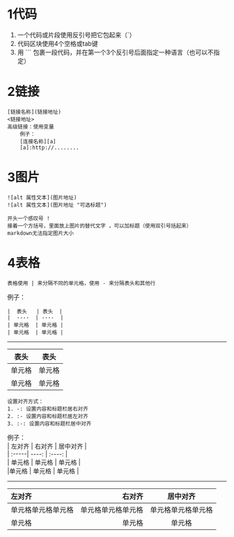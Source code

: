 1代码
===
1. 一个代码或片段使用反引号把它包起来（`）
2. 代码区块使用4个空格或tab键
3. 用 ``` 包裹一段代码，并在第一个3个反引号后面指定一种语言（也可以不指定）  

2链接
===
    [链接名称](链接地址)  
    <链接地址>
    高级链接：使用变量
        例子：
        [连接名称][a]  
        [a]:http://........

3图片
===
    ![alt 属性文本](图片地址)  
    ![alt 属性文本](图片地址 "可选标题")

    开头一个感叹号 !
    接着一个方括号，里面放上图片的替代文字 ，可以加标题（使用双引号括起来）
    markdown无法指定图片大小
    
4表格
===
    表格使用 | 来分隔不同的单元格，使用 - 来分隔表头和其他行  
    
例子： 

    |  表头   | 表头  |  
    |  ----  | ----  |  
    | 单元格  | 单元格 |  
    | 单元格  | 单元格 | 

---

|  表头   | 表头  |
|  ----  | ----  |
| 单元格  | 单元格 |
| 单元格  | 单元格 |

    设置对齐方式：
    1. -: 设置内容和标题栏居右对齐
    2. :- 设置内容和标题栏居左对齐
    3. :-: 设置内容和标题栏居中对齐
例子：  
    | 左对齐 | 右对齐 | 居中对齐 |  
    | :-----| ----: | :----: |  
    | 单元格 | 单元格 | 单元格 |  
    |单元格 | 单元格 | 单元格 |  

---

| 左对齐 | 右对齐 | 居中对齐 |
| :---------| -------: | :--------: |
| 单元格单元格单元格 | 单元格单元格单元格 | 单元格单元格单元格 |
| 单元格 | 单元格 | 单元格 | 